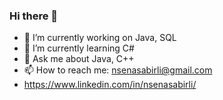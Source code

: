 ### Hi there 👋

- 🔭 I’m currently working on Java, SQL
- 🌱 I’m currently learning C#
- 💬 Ask me about Java, C++
- 📫 How to reach me: nsenasabirli@gmail.com
- https://www.linkedin.com/in/nsenasabirli/
